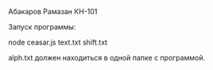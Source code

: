 Абакаров Рамазан КН-101

Запуск программы:

node ceasar.js text.txt shift.txt


alph.txt должен находиться в одной папке с программой.
